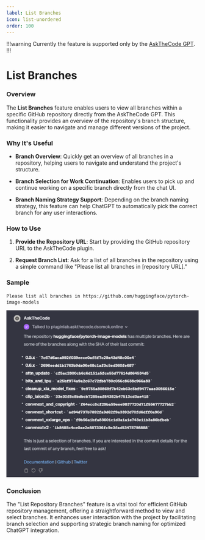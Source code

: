 ```yaml
---
label: List Branches
icon: list-unordered
order: 100
---
```


!!!warning
Currently the feature is supported only by the [AskTheCode GPT](https://chat.openai.com/g/g-3s6SJ5V7S-askthecode).
!!!

# List Branches

### Overview

The **List Branches** feature enables users to view all branches within a specific GitHub repository directly from the AskTheCode GPT. This functionality provides an overview of the repository's branch structure, making it easier to navigate and manage different versions of the project.

### Why It's Useful

- **Branch Overview**: Quickly get an overview of all branches in a repository, helping users to navigate and understand the project's structure.

- **Branch Selection for Work Continuation**: Enables users to pick up and continue working on a specific branch directly from the chat UI.

- **Branch Naming Strategy Support**: Depending on the branch naming strategy, this feature can help ChatGPT to automatically pick the correct branch for any user interactions.

### How to Use

1. **Provide the Repository URL**: Start by providing the GitHub repository URL to the AskTheCode plugin.

2. **Request Branch List**: Ask for a list of all branches in the repository using a simple command like "Please list all branches in [repository URL]."

### Sample

```prompt
Please list all branches in https://github.com/huggingface/pytorch-image-models
```

![](/resources/usage/branches/list-branches-response.png)

### Conclusion
The "List Repository Branches" feature is a vital tool for efficient GitHub repository management, offering a straightforward method to view and select branches. It enhances user interaction with the project by facilitating branch selection and supporting strategic branch naming for optimized ChatGPT integration.
